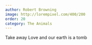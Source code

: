 ```yaml
---
author: Robert Browning
image: http://lorempixel.com/400/200
order: 20
category: The Animals
---
```


Take away Love and our earth is a tomb
